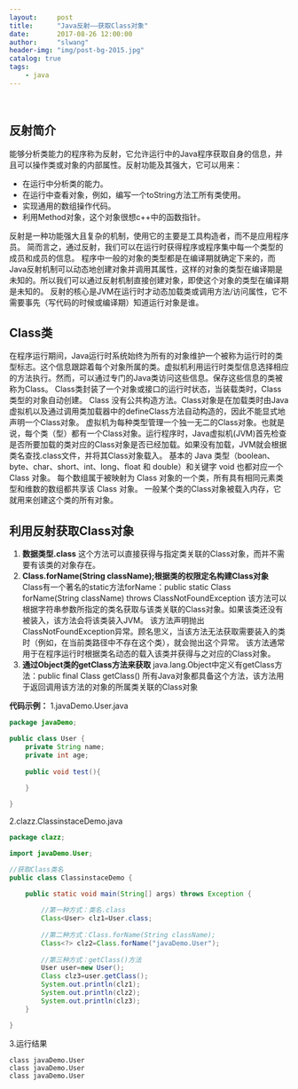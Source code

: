 ```yaml
---
layout:     post
title:      "Java反射——获取Class对象"
date:       2017-08-26 12:00:00
author:     "slwang"
header-img: "img/post-bg-2015.jpg"
catalog: true
tags:
    - java
---
```

﻿
## 反射简介
能够分析类能力的程序称为反射，它允许运行中的Java程序获取自身的信息，并且可以操作类或对象的内部属性。反射功能及其强大，它可以用来：

 - 在运行中分析类的能力。
 - 在运行中查看对象，例如，编写一个toString方法工所有类使用。
 - 实现通用的数组操作代码。
 - 利用Method对象，这个对象很想c++中的函数指针。

反射是一种功能强大且复杂的机制，使用它的主要是工具构造者，而不是应用程序员。
简而言之，通过反射，我们可以在运行时获得程序或程序集中每一个类型的成员和成员的信息。
程序中一般的对象的类型都是在编译期就确定下来的，而Java反射机制可以动态地创建对象并调用其属性，这样的对象的类型在编译期是未知的。所以我们可以通过反射机制直接创建对象，即使这个对象的类型在编译期是未知的。
反射的核心是JVM在运行时才动态加载类或调用方法/访问属性，它不需要事先（写代码的时候或编译期）知道运行对象是谁。

## Class类
在程序运行期间，Java运行时系统始终为所有的对象维护一个被称为运行时的类型标志。这个信息跟踪着每个对象所属的类。虚拟机利用运行时类型信息选择相应的方法执行。然而，可以通过专门的Java类访问这些信息。保存这些信息的类被称为Class。
Class类封装了一个对象或接口的运行时状态，当装载类时，Class类型的对象自动创建。
Class 没有公共构造方法。Class对象是在加载类时由Java虚拟机以及通过调用类加载器中的defineClass方法自动构造的，因此不能显式地声明一个Class对象。
虚拟机为每种类型管理一个独一无二的Class对象。也就是说，每个类（型）都有一个Class对象。运行程序时，Java虚拟机(JVM)首先检查是否所要加载的类对应的Class对象是否已经加载。如果没有加载，JVM就会根据类名查找.class文件，并将其Class对象载入。
基本的 Java 类型（boolean、byte、char、short、int、long、float 和 double）和关键字 void 也都对应一个 Class 对象。
每个数组属于被映射为 Class 对象的一个类，所有具有相同元素类型和维数的数组都共享该 Class 对象。
一般某个类的Class对象被载入内存，它就用来创建这个类的所有对象。

## 利用反射获取Class对象

 1. **数据类型.class**
 这个方法可以直接获得与指定类关联的Class对象，而并不需要有该类的对象存在。
 2. **Class.forName(String className);根据类的权限定名构建Class对象**
 Class有一个著名的static方法forName：public static Class forName(String className) throws ClassNotFoundException
该方法可以根据字符串参数所指定的类名获取与该类关联的Class对象。如果该类还没有被装入，该方法会将该类装入JVM。
该方法声明抛出ClassNotFoundException异常。顾名思义，当该方法无法获取需要装入的类时（例如，在当前类路径中不存在这个类），就会抛出这个异常。
该方法通常用于在程序运行时根据类名动态的载入该类并获得与之对应的Class对象。
 3. **通过Object类的getClass方法来获取**
 java.lang.Object中定义有getClass方法：public final Class getClass()
所有Java对象都具备这个方法，该方法用于返回调用该方法的对象的所属类关联的Class对象

**代码示例：**
1.javaDemo.User.java

```java
package javaDemo;

public class User {
	private String name;
	private int age;
	
	public void test(){
		
	}

}
```

2.clazz.ClassinstaceDemo.java
```java
package clazz;

import javaDemo.User;

//获取Class类名
public class ClassinstaceDemo {

	public static void main(String[] args) throws Exception {
		
		//第一种方式：类名.class
		Class<User> clz1=User.class;
		
		//第二种方式：Class.forName(String className);
		Class<?> clz2=Class.forName("javaDemo.User");
		
		//第三种方式：getClass()方法
		User user=new User();
		Class clz3=user.getClass();
		System.out.println(clz1);
		System.out.println(clz2);
		System.out.println(clz3);
	}

}
```

3.运行结果
```
class javaDemo.User
class javaDemo.User
class javaDemo.User
```

